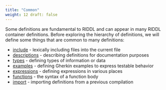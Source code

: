 ```yaml
---
title: "Common"
weight: 12 draft: false
---
```

Some definitions are fundamental to RIDDL and can appear in many RIDDL 
container definitions. Before exploring the hierarchy of definitions, we 
will define some things that are common to many definitions:

* [include](includes) - lexically including files into the current file
* [descriptions](descriptions) - describing definitions for documentation purposes
* [types](types) - defining types of information or data
* [examples](examples) - defining Gherkin examples to express testable behavior
* [expressions](expressions) - defining expressions in various places
* [functions](functions) - the syntax of a function body
* [import](imports) - importing definitions from a previous compilation


